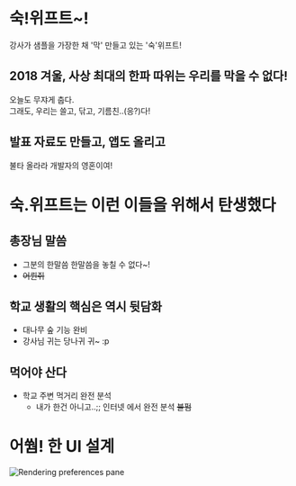 # 숙!위프트~!
강사가 샘플을 가장한 채 '막' 만들고 있는 '숙'위프트!

## 2018 겨울, 사상 최대의 한파 따위는 우리를 막을 수 없다!
오늘도 무쟈게 춥다.  
그래도, 우리는 쓸고, 닦고, 기름친..(응?)다!

## 발표 자료도 만들고, 앱도 올리고
불타 올라라 개발자의 영혼이여!



# 숙.위프트는 이런 이들을 위해서 탄생했다
## 총장님 말씀
 - 그분의 한말씀 한말씀을 놓칠 수 없다~! 
 - <del>어륀쥐</del>

## 학교 생활의 핵심은 역시 뒷담화
 - 대나무 숲 기능 완비
 - 강사님 귀는 당나귀 귀~ :p

## 먹어야 산다
- 학교 주변 먹거리 완전 분석
	- 내가 한건 아니고..;; 인터넷 에서 완전 분석 <del>불펌</del>
 	

# 어쒐! 한 UI 설계
![Rendering preferences pane](https://github.com/ProjectInTheClass/2018SMWUWinter-SooKwift/blob/master/docs/plan/01.png)
